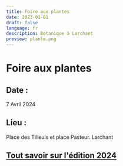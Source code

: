 ```yaml
---
title: Foire aux plantes
date: 2023-01-01
draft: false
language: fr
description: Botanique à Larchant
preview: plante.png
---
```

# Foire aux plantes

## Date : 

7 Avril 2024

## Lieu :

Place des Tilleuls et place Pasteur. Larchant

## [Tout savoir sur l'édition 2024](http://larchantanimation.fr/posts/2023-12-31-foire-aux-plantes/)

